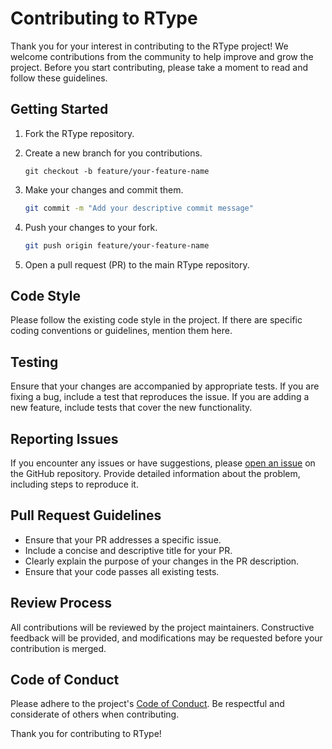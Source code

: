 # Contributing to RType

Thank you for your interest in contributing to the RType project! We welcome contributions from the community to help improve and grow the project. Before you start contributing, please take a moment to read and follow these guidelines.


## Getting Started

1. Fork the RType repository.
2. Create a new branch for you contributions.

   ```
   git checkout -b feature/your-feature-name
   ```
3. Make your changes and commit them.

   ```bash
   git commit -m "Add your descriptive commit message"
   ```
4. Push your changes to your fork.

   ```bash
   git push origin feature/your-feature-name
   ```
5. Open a pull request (PR) to the main RType repository.

## Code Style

Please follow the existing code style in the project. If there are specific coding conventions or guidelines, mention them here.

## Testing

Ensure that your changes are accompanied by appropriate tests. If you are fixing a bug, include a test that reproduces the issue. If you are adding a new feature, include tests that cover the new functionality.

## Reporting Issues

If you encounter any issues or have suggestions, please [open an issue](https://github.com/Steci/R-Type/issues) on the GitHub repository. Provide detailed information about the problem, including steps to reproduce it.

## Pull Request Guidelines

- Ensure that your PR addresses a specific issue.
- Include a concise and descriptive title for your PR.
- Clearly explain the purpose of your changes in the PR description.
- Ensure that your code passes all existing tests.

## Review Process

All contributions will be reviewed by the project maintainers. Constructive feedback will be provided, and modifications may be requested before your contribution is merged.

## Code of Conduct

Please adhere to the project's [Code of Conduct](CODE_OF_CONDUCT.md). Be respectful and considerate of others when contributing.

Thank you for contributing to RType!
